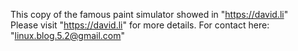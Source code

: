 This copy of the famous paint simulator showed in "https://david.li"  
Please visit "https://david.li" for more details.
For contact here: "linux.blog.5.2@gmail.com"